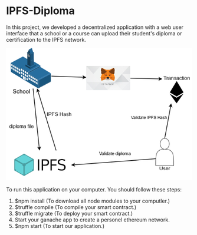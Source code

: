 # IPFS-Diploma
In this project, we developed a decentralized application with a web user interface that a school or a course can upload their student's diploma or certification to the IPFS network.

![diagram](diagram.png)

To run this application on your computer. You should follow these steps:
1) $npm install (To download all node modules to your computler.)
2) $truffle compile (To compile your smart contract.)
3) $truffle migrate (To deploy your smart contract.)
4) Start your ganache app to create a personel ethereum network.
5) $npm start (To start our application.)

 
